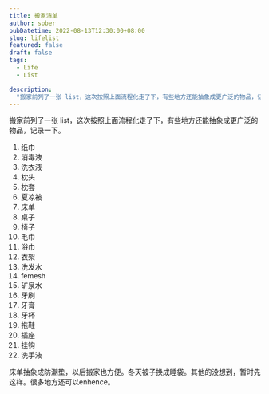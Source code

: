 ```yaml
---
title: 搬家清单
author: sober
pubDatetime: 2022-08-13T12:30:00+08:00
slug: lifelist
featured: false
draft: false
tags:
  - Life
  - List

description:
  "搬家前列了一张 list，这次按照上面流程化走了下，有些地方还能抽象成更广泛的物品，记录一下。"
---
```



搬家前列了一张 list，这次按照上面流程化走了下，有些地方还能抽象成更广泛的物品，记录一下。

1. 纸巾
2. 消毒液
3. 洗衣液
4. 枕头
5. 枕套
6. 夏凉被
7. 床单
8. 桌子
9. 椅子
10. 毛巾
11. 浴巾
12. 衣架
13. 洗发水
14. femesh
16. 矿泉水
17. 牙刷
18. 牙膏
19. 牙杯
20. 拖鞋
21. 插座
22. 挂钩
23. 洗手液

床单抽象成防潮垫，以后搬家也方便。冬天被子换成睡袋。其他的没想到，暂时先这样。很多地方还可以enhence。
